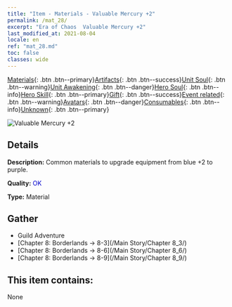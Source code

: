 ```yaml
---
title: "Item - Materials - Valuable Mercury +2"
permalink: /mat_28/
excerpt: "Era of Chaos  Valuable Mercury +2"
last_modified_at: 2021-08-04
locale: en
ref: "mat_28.md"
toc: false
classes: wide
---
```

 [Materials](/Items/){: .btn .btn--primary}[Artifacts](/Items/Artifacts/){: .btn .btn--success}[Unit Soul](/Items/UnitSoul/){: .btn .btn--warning}[Unit Awakening](/Items/UnitAwakening/){: .btn .btn--danger}[Hero Soul](/Items/HeroSoul/){: .btn .btn--info}[Hero Skill](/Items/HeroSkill/){: .btn .btn--primary}[Gift](/Items/Gift/){: .btn .btn--success}[Event related](/Items/Events/){: .btn .btn--warning}[Avatars](/Items/Avatars/){: .btn .btn--danger}[Consumables](/Items/Consumables/){: .btn .btn--info}[Unknown](/Items/Unknown/){: .btn .btn--primary}

 ![Valuable Mercury +2](/images/t/i_cailiao_shuiyin1.png)

## Details
 **Description:** Common materials to upgrade equipment from blue +2 to purple.

 **Quality:** <span style="color: #0000CD">OK</span>

 **Type:** Material

## Gather

*    Guild Adventure 
*    [Chapter 8: Borderlands -> 8-3](/Main Story/Chapter 8_3/) 
*    [Chapter 8: Borderlands -> 8-6](/Main Story/Chapter 8_6/) 
*    [Chapter 8: Borderlands -> 8-9](/Main Story/Chapter 8_9/) 

## This item contains:

  None

